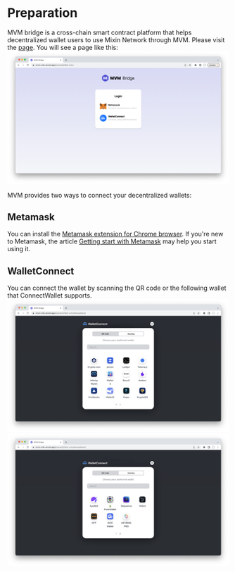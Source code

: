 # Preparation
MVM bridge is a cross-chain smart contract platform that helps decentralized wallet users to use Mixin Network through MVM.
Please visit the [page](https://bridge.mvm.app/). You will see a page like this:
![Homepage](./homepage.png)

MVM provides two ways to connect your decentralized wallets:
## Metamask
You can install the [Metamask extension for Chrome browser](https://chrome.google.com/webstore/detail/metamask/nkbihfbeogaeaoehlefnkodbefgpgknn). If you're new to Metamask, the article [Getting start with Metamask](https://metamask.zendesk.com/hc/en-us/articles/360015489531-Getting-started-with-MetaMask) may help you start using it.

## WalletConnect
You can connect the wallet by scanning the QR code or the following wallet that ConnectWallet supports.
![Supported wallets 1](./Connectwallet1.png)
![Supported wallets 2](./Connectwallet2.png)
